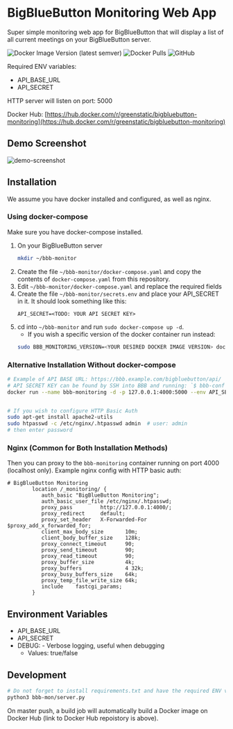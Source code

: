 # BigBlueButton Monitoring Web App
Super simple monitoring web app for BigBlueButton that will display a list of all current meetings on your BigBlueButton server.

![Docker Image Version (latest semver)](https://img.shields.io/docker/v/greenstatic/bigbluebutton-monitoring?label=latest%20docker%20image&logo=Docker&sort=semver)
![Docker Pulls](https://img.shields.io/docker/pulls/greenstatic/bigbluebutton-monitoring?logo=Docker)
![GitHub](https://img.shields.io/github/license/greenstatic/bigbluebutton-monitoring)


Required ENV variables:
* API_BASE_URL
* API_SECRET

HTTP server will listen on port: 5000

Docker Hub: [https://hub.docker.com/r/greenstatic/bigbluebutton-monitoring](https://hub.docker.com/r/greenstatic/bigbluebutton-monitoring)

## Demo Screenshot
![demo-screenshot](demo.png)

## Installation
We assume you have docker installed and configured, as well as nginx.
### Using docker-compose
Make sure you have docker-compose installed.

1. On your BigBlueButton server
   ```bash
   mkdir ~/bbb-monitor
   ``` 
2. Create the file `~/bbb-monitor/docker-compose.yaml` and copy the contents of `docker-compose.yaml` from this repository.
3. Edit `~/bbb-monitor/docker-compose.yaml` and replace the required fields
4. Create the file `~/bbb-monitor/secrets.env` and place your API_SECRET in it. It should look something like this:
   ```
   API_SECRET=<TODO: YOUR API SECRET KEY>
   ```
4. cd into `~/bbb-monitor` and run `sudo docker-compose up -d`.
    * If you wish a specific version of the docker container run instead:
    ```bash
    sudo BBB_MONITORING_VERSION=<YOUR DESIRED DOCKER IMAGE VERSION> docker-compose up -d
    ```  
   
### Alternative Installation Without docker-compose
```bash
# Example of API BASE URL: https://bbb.example.com/bigbluebutton/api/
# API SECRET KEY can be found by SSH into BBB and running: `$ bbb-conf --secret`
docker run --name bbb-monitoring -d -p 127.0.0.1:4000:5000 --env API_SECRET=<API SECRET KEY> --env API_BASE_URL=<API BASE URL> greenstatic/bigbluebutton-monitoring


# If you wish to configure HTTP Basic Auth
sudo apt-get install apache2-utils
sudo htpasswd -c /etc/nginx/.htpasswd admin  # user: admin
# then enter password

```
### Nginx (Common for Both Installation Methods)

Then you can proxy to the `bbb-monitoring` container running on port 4000 (localhost only).
Example nginx config with HTTP basic auth:
```
# BigBlueButton Monitoring
        location /_monitoring/ {
           auth_basic "BigBlueButton Monitoring";
           auth_basic_user_file /etc/nginx/.htpasswd;
           proxy_pass         http://127.0.0.1:4000/;
           proxy_redirect     default;
           proxy_set_header   X-Forwarded-For   $proxy_add_x_forwarded_for;
           client_max_body_size       10m;
           client_body_buffer_size    128k;
           proxy_connect_timeout      90;
           proxy_send_timeout         90;
           proxy_read_timeout         90;
           proxy_buffer_size          4k;
           proxy_buffers              4 32k;
           proxy_busy_buffers_size    64k;
           proxy_temp_file_write_size 64k;
           include    fastcgi_params;
        }
```

## Environment Variables
* API_BASE_URL
* API_SECRET
* DEBUG: - Verbose logging, useful when debugging
    * Values: true/false

## Development
```bash
# Do not forget to install requirements.txt and have the required ENV variables set!
python3 bbb-mon/server.py
```

On master push, a build job will automatically build a Docker image on Docker Hub (link to Docker Hub repoistory is above).
